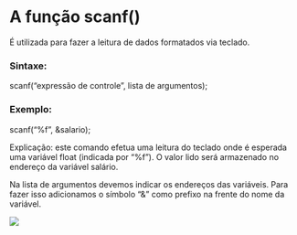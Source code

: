 # A  função scanf()
É utilizada para fazer a leitura de dados formatados via teclado.

### Sintaxe:

scanf(“expressão de controle”, lista de argumentos);

### Exemplo:

scanf(“%f”, &salario);

Explicação: este comando efetua uma leitura do teclado onde é esperada uma variável float (indicada por “%f”). O valor lido será armazenado no endereço da variável salário.

Na lista de argumentos devemos indicar os endereços das variáveis. Para fazer isso adicionamos o símbolo  “&”  como prefixo na frente do nome da variável.

<img src="/img/declaracao de variaveis.png">
